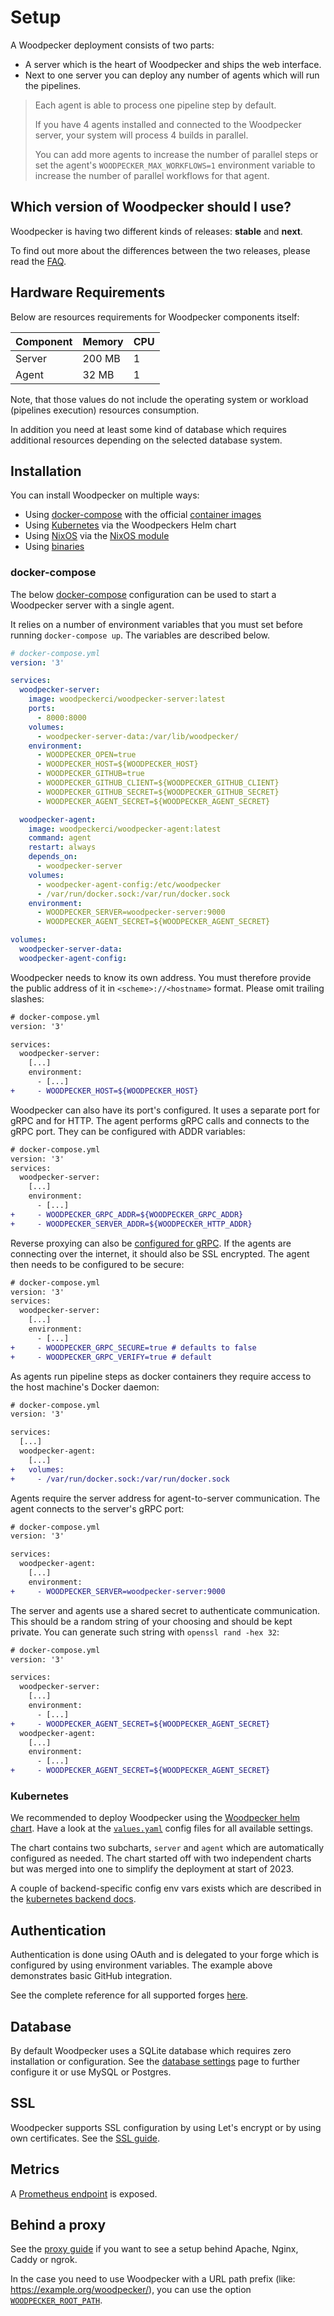 # Setup

A Woodpecker deployment consists of two parts:

- A server which is the heart of Woodpecker and ships the web interface.
- Next to one server you can deploy any number of agents which will run the pipelines.

> Each agent is able to process one pipeline step by default.
>
> If you have 4 agents installed and connected to the Woodpecker server, your system will process 4 builds in parallel.
>
> You can add more agents to increase the number of parallel steps or set the agent's `WOODPECKER_MAX_WORKFLOWS=1` environment variable to increase the number of parallel workflows for that agent.

## Which version of Woodpecker should I use?

Woodpecker is having two different kinds of releases: **stable** and **next**.

To find out more about the differences between the two releases, please read the [FAQ](/faq).

## Hardware Requirements

Below are resources requirements for Woodpecker components itself:

| Component | Memory | CPU |
| --------- | ------ | --- |
| Server    | 200 MB | 1   |
| Agent     |  32 MB | 1   |

Note, that those values do not include the operating system or workload (pipelines execution) resources consumption.

In addition you need at least some kind of database which requires additional resources depending on the selected database system.

## Installation

You can install Woodpecker on multiple ways:

- Using [docker-compose](#docker-compose) with the official [container images](../80-downloads.md#docker-images)
- Using [Kubernetes](#kubernetes) via the Woodpeckers Helm chart
- Using [NixOS](#nixos) via the [NixOS module](https://search.nixos.org/options?channel=unstable&size=200&sort=relevance&query=woodpecker)
- Using [binaries](../80-downloads.md)

### docker-compose

The below [docker-compose](https://docs.docker.com/compose/) configuration can be used to start a Woodpecker server with a single agent.

It relies on a number of environment variables that you must set before running `docker-compose up`. The variables are described below.

```yaml
# docker-compose.yml
version: '3'

services:
  woodpecker-server:
    image: woodpeckerci/woodpecker-server:latest
    ports:
      - 8000:8000
    volumes:
      - woodpecker-server-data:/var/lib/woodpecker/
    environment:
      - WOODPECKER_OPEN=true
      - WOODPECKER_HOST=${WOODPECKER_HOST}
      - WOODPECKER_GITHUB=true
      - WOODPECKER_GITHUB_CLIENT=${WOODPECKER_GITHUB_CLIENT}
      - WOODPECKER_GITHUB_SECRET=${WOODPECKER_GITHUB_SECRET}
      - WOODPECKER_AGENT_SECRET=${WOODPECKER_AGENT_SECRET}

  woodpecker-agent:
    image: woodpeckerci/woodpecker-agent:latest
    command: agent
    restart: always
    depends_on:
      - woodpecker-server
    volumes:
      - woodpecker-agent-config:/etc/woodpecker
      - /var/run/docker.sock:/var/run/docker.sock
    environment:
      - WOODPECKER_SERVER=woodpecker-server:9000
      - WOODPECKER_AGENT_SECRET=${WOODPECKER_AGENT_SECRET}

volumes:
  woodpecker-server-data:
  woodpecker-agent-config:
```

Woodpecker needs to know its own address. You must therefore provide the public address of it in `<scheme>://<hostname>` format. Please omit trailing slashes:

```diff
# docker-compose.yml
version: '3'

services:
  woodpecker-server:
    [...]
    environment:
      - [...]
+     - WOODPECKER_HOST=${WOODPECKER_HOST}
```

Woodpecker can also have its port's configured. It uses a separate port for gRPC and for HTTP. The agent performs gRPC calls and connects to the gRPC port.
They can be configured with ADDR variables:

```diff
# docker-compose.yml
version: '3'
services:
  woodpecker-server:
    [...]
    environment:
      - [...]
+     - WOODPECKER_GRPC_ADDR=${WOODPECKER_GRPC_ADDR}
+     - WOODPECKER_SERVER_ADDR=${WOODPECKER_HTTP_ADDR}
```

Reverse proxying can also be [configured for gRPC](./proxy#caddy). If the agents are connecting over the internet, it should also be SSL encrypted. The agent then needs to be configured to be secure:

```diff
# docker-compose.yml
version: '3'
services:
  woodpecker-server:
    [...]
    environment:
      - [...]
+     - WOODPECKER_GRPC_SECURE=true # defaults to false
+     - WOODPECKER_GRPC_VERIFY=true # default
```

As agents run pipeline steps as docker containers they require access to the host machine's Docker daemon:

```diff
# docker-compose.yml
version: '3'

services:
  [...]
  woodpecker-agent:
    [...]
+   volumes:
+     - /var/run/docker.sock:/var/run/docker.sock
```

Agents require the server address for agent-to-server communication. The agent connects to the server's gRPC port:

```diff
# docker-compose.yml
version: '3'

services:
  woodpecker-agent:
    [...]
    environment:
+     - WOODPECKER_SERVER=woodpecker-server:9000
```

The server and agents use a shared secret to authenticate communication. This should be a random string of your choosing and should be kept private. You can generate such string with `openssl rand -hex 32`:

```diff
# docker-compose.yml
version: '3'

services:
  woodpecker-server:
    [...]
    environment:
      - [...]
+     - WOODPECKER_AGENT_SECRET=${WOODPECKER_AGENT_SECRET}
  woodpecker-agent:
    [...]
    environment:
      - [...]
+     - WOODPECKER_AGENT_SECRET=${WOODPECKER_AGENT_SECRET}
```

### Kubernetes

We recommended to deploy Woodpecker using the [Woodpecker helm chart](https://github.com/woodpecker-ci/helm).
Have a look at the [`values.yaml`](https://github.com/woodpecker-ci/helm/blob/main/values.yaml) config files for all available settings.

The chart contains two subcharts, `server` and `agent` which are automatically configured as needed.
The chart started off with two independent charts but was merged into one to simplify the deployment at start of 2023.

A couple of backend-specific config env vars exists which are described in the [kubernetes backend docs](./22-backends/40-kubernetes.md).

## Authentication

Authentication is done using OAuth and is delegated to your forge which is configured by using environment variables. The example above demonstrates basic GitHub integration.

See the complete reference for all supported forges [here](./11-forges/10-overview.md).

## Database

By default Woodpecker uses a SQLite database which requires zero installation or configuration. See the [database settings](./30-database.md) page to further configure it or use MySQL or Postgres.

## SSL

Woodpecker supports SSL configuration by using Let's encrypt or by using own certificates. See the [SSL guide](./60-ssl.md).

## Metrics

A [Prometheus endpoint](./90-prometheus.md) is exposed.

## Behind a proxy

See the [proxy guide](./70-proxy.md) if you want to see a setup behind Apache, Nginx, Caddy or ngrok.

In the case you need to use Woodpecker with a URL path prefix (like: https://example.org/woodpecker/), you can use the option [`WOODPECKER_ROOT_PATH`](./10-server-config.md#woodpecker_root_path).

